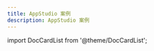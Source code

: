 ```yaml
---
title: AppStudio 案例
description: AppStudio 案例
---
```


import DocCardList from '@theme/DocCardList';

<DocCardList />

